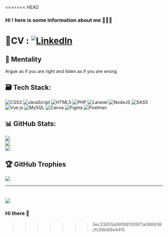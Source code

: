 <<<<<<< HEAD
### Hi ! here is some information about me  👨🏽‍💻

# 💼CV : [![LinkedIn](https://img.shields.io/badge/LinkedIn-%230077B5.svg?logo=linkedin&logoColor=whitewww.linkedin.com/in/samuele-benato-a9615a29b/)](https://linkedin.com/in/)

## 🦁 Mentality

Argue as if you are right and listen as if you are wrong

## 🗃️ Tech Stack:
![CSS3](https://img.shields.io/badge/css3-%231572B6.svg?style=plastic&logo=css3&logoColor=white) ![JavaScript](https://img.shields.io/badge/javascript-%23323330.svg?style=plastic&logo=javascript&logoColor=%23F7DF1E) ![HTML5](https://img.shields.io/badge/html5-%23E34F26.svg?style=plastic&logo=html5&logoColor=white) ![PHP](https://img.shields.io/badge/php-%23777BB4.svg?style=plastic&logo=php&logoColor=white) ![Laravel](https://img.shields.io/badge/laravel-%23FF2D20.svg?style=plastic&logo=laravel&logoColor=white) ![NodeJS](https://img.shields.io/badge/node.js-6DA55F?style=plastic&logo=node.js&logoColor=white) ![SASS](https://img.shields.io/badge/SASS-hotpink.svg?style=plastic&logo=SASS&logoColor=white) ![Vue.js](https://img.shields.io/badge/vuejs-%2335495e.svg?style=plastic&logo=vuedotjs&logoColor=%234FC08D) ![MySQL](https://img.shields.io/badge/mysql-%2300f.svg?style=plastic&logo=mysql&logoColor=white) ![Canva](https://img.shields.io/badge/Canva-%2300C4CC.svg?style=plastic&logo=Canva&logoColor=white) ![Figma](https://img.shields.io/badge/figma-%23F24E1E.svg?style=plastic&logo=figma&logoColor=white) ![Postman](https://img.shields.io/badge/Postman-FF6C37?style=plastic&logo=postman&logoColor=white)

## 📊 GitHub Stats:

![](https://github-readme-stats.vercel.app/api?username=Samuele-Benato&theme=blue-green&hide_border=false&include_all_commits=false&count_private=false)<br/>
![](https://github-readme-streak-stats.herokuapp.com/?user=Samuele-Benato&theme=blue-green&hide_border=false)<br/>
![](https://github-readme-stats.vercel.app/api/top-langs/?username=Samuele-Benato&theme=blue-green&hide_border=false&include_all_commits=false&count_private=false&layout=compact)

## 🏆 GitHub Trophies

![](https://github-profile-trophy.vercel.app/?username=Samuele-Benato&theme=tokyonight&no-frame=false&no-bg=true&margin-w=4)

---

[![](https://visitcount.itsvg.in/api?id=Samuele-Benato&icon=6&color=1)](https://visitcount.itsvg.in)
=======
### Hi there 👋

<!--
**Samuele-Benato/Samuele-Benato** is a ✨ _special_ ✨ repository because its `README.md` (this file) appears on your GitHub profile.

Here are some ideas to get you started:

- 🔭 I’m currently working on ...
- 🌱 I’m currently learning ...
- 👯 I’m looking to collaborate on ...
- 🤔 I’m looking for help with ...
- 💬 Ask me about ...
- 📫 How to reach me: ...
- 😄 Pronouns: ...
- ⚡ Fun fact: ...
-->
>>>>>>> 3ec33655d46f69100971a088938cfc06b68e44f5
